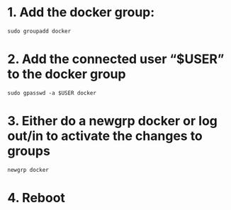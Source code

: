 # 1. Add the docker group:
```shell
sudo groupadd docker
```

# 2. Add the connected user “$USER” to the docker group
```shell
sudo gpasswd -a $USER docker
```
   
# 3. Either do a newgrp docker or log out/in to activate the changes to groups
```shell
newgrp docker
```

# 4. Reboot
